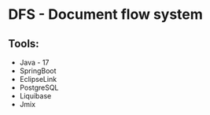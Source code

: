 # DFS - Document flow system

## Tools:

<ul>
  <li>Java - 17</li>
  <li>SpringBoot</li>
  <li>EclipseLink</li>
  <li>PostgreSQL</li>
  <li>Liquibase</li>
  <li>Jmix</li>
</ul>
